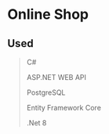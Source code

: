 # Online Shop 

## Used
> C#
> 
> ASP.NET WEB API
>
> PostgreSQL
>
> Entity Framework Core
>
> .Net 8
